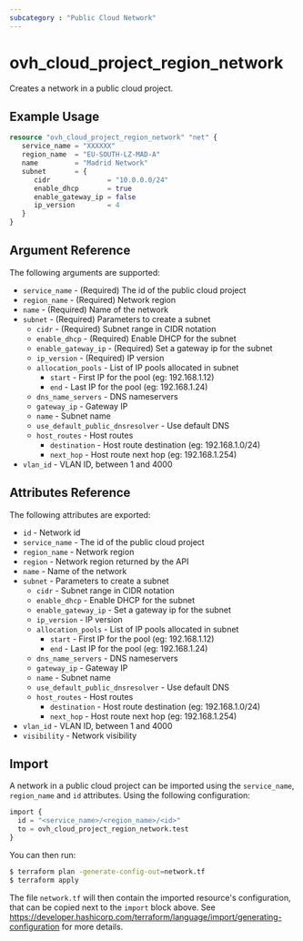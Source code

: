 ```yaml
---
subcategory : "Public Cloud Network"
---
```


# ovh_cloud_project_region_network

Creates a network in a public cloud project.

## Example Usage

```terraform
resource "ovh_cloud_project_region_network" "net" {
   service_name = "XXXXXX"
   region_name  = "EU-SOUTH-LZ-MAD-A"
   name         = "Madrid Network"
   subnet       = {
      cidr              = "10.0.0.0/24"
      enable_dhcp       = true
      enable_gateway_ip = false
      ip_version        = 4
   }
}
```

## Argument Reference

The following arguments are supported:

* `service_name` - (Required) The id of the public cloud project
* `region_name` - (Required) Network region
* `name` - (Required) Name of the network
* `subnet` - (Required) Parameters to create a subnet
  * `cidr` - (Required) Subnet range in CIDR notation
  * `enable_dhcp` - (Required) Enable DHCP for the subnet
  * `enable_gateway_ip` - (Required) Set a gateway ip for the subnet
  * `ip_version` - (Required) IP version
  * `allocation_pools` - List of IP pools allocated in subnet
    * `start` - First IP for the pool (eg: 192.168.1.12)
    * `end` - Last IP for the pool (eg: 192.168.1.24)
  * `dns_name_servers` - DNS nameservers
  * `gateway_ip` - Gateway IP
  * `name` - Subnet name
  * `use_default_public_dnsresolver` - Use default DNS
  * `host_routes` - Host routes
    * `destination` - Host route destination (eg: 192.168.1.0/24)
    * `next_hop` - Host route next hop (eg: 192.168.1.254)
* `vlan_id` - VLAN ID, between 1 and 4000

## Attributes Reference

The following attributes are exported:

* `id` - Network id
* `service_name` - The id of the public cloud project
* `region_name` - Network region
* `region` - Network region returned by the API
* `name` - Name of the network
* `subnet` - Parameters to create a subnet
  * `cidr` - Subnet range in CIDR notation
  * `enable_dhcp` - Enable DHCP for the subnet
  * `enable_gateway_ip` - Set a gateway ip for the subnet
  * `ip_version` - IP version
  * `allocation_pools` - List of IP pools allocated in subnet
    * `start` - First IP for the pool (eg: 192.168.1.12)
    * `end` - Last IP for the pool (eg: 192.168.1.24)
  * `dns_name_servers` - DNS nameservers
  * `gateway_ip` - Gateway IP
  * `name` - Subnet name
  * `use_default_public_dnsresolver` - Use default DNS
  * `host_routes` - Host routes
    * `destination` - Host route destination (eg: 192.168.1.0/24)
    * `next_hop` - Host route next hop (eg: 192.168.1.254)
* `vlan_id` - VLAN ID, between 1 and 4000
* `visibility` - Network visibility

## Import

A network in a public cloud project can be imported using the `service_name`, `region_name` and `id` attributes. Using the following configuration:

```terraform
import {
  id = "<service_name>/<region_name>/<id>"
  to = ovh_cloud_project_region_network.test
}
```

You can then run:

```bash
$ terraform plan -generate-config-out=network.tf
$ terraform apply
```

The file `network.tf` will then contain the imported resource's configuration, that can be copied next to the `import` block above. See https://developer.hashicorp.com/terraform/language/import/generating-configuration for more details.
